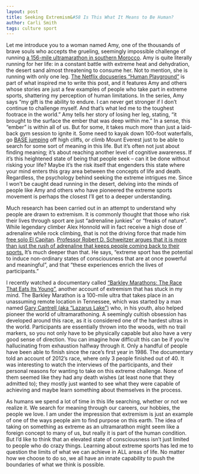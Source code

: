 ```yaml
---
layout: post
title: Seeking Extremism&#58 Is This What It Means to Be Human?
author: Carli Smith
tags: culture sport
---
```


Let me introduce you to a woman named Amy, one of the thousands of brave souls who accepts the grueling, seemingly impossible challenge of running [a 156-mile ultramarathon in southern Morocco](https://www.marathondessables.com/en). Amy is quite literally running for her life: in a constant battle with extreme heat and dehydration, the desert sand almost threatening to consume her. Not to mention, she is running with only one leg. [The Netflix docuseries “Human Playground”](https://www.youtube.com/watch?v=oiFwZ-6ODbU) is part of what inspired me to write this post, and it features Amy and others whose stories are just a few examples of people who take part in extreme sports, shattering my perception of human limitations. In the series, Amy says “my gift is the ability to endure. I can never get stronger if I don’t continue to challenge myself. And that’s what led me to the toughest footrace in the world.” Amy tells her story of losing her leg, stating, “it brought to the surface the ember that was deep within me.” In a sense, this “ember” is within all of us. But for some, it takes much more than just a laid-back gym session to ignite it. Some need to kayak down 100-foot waterfalls, go [BASE jumping](https://www.topendsports.com/sport/adventure/base-jumping.htm) off high cliffs, or climb Mount Everest just to be able to search for some sort of meaning in this life. But it’s often not just about finding meaning; it’s about reaching another level of cognitive awareness. If it’s this heightened state of being that people seek – can it be done without risking your life? Maybe it’s the risk itself that engenders this state where your mind enters this gray area between the concepts of life and death. Regardless, the psychology behind seeking the extreme intrigues me. Since I won’t be caught dead running in the desert, delving into the minds of people like Amy and others who have pioneered the extreme sports movement is perhaps the closest I’ll get to a deeper understanding.

Much research has been carried out in an attempt to understand why people are drawn to extremism. It is commonly thought that those who risk their lives through sport are just “adrenaline junkies” or “freaks of nature”. While legendary climber Alex Honnold will in fact receive a high dose of adrenaline while rock climbing, that is not the driving force that made him [free solo El Capitan](https://www.youtube.com/watch?v=urRVZ4SW7WU). [Professor Robert D. Schweitzer argues that it is more than just the rush of adrenaline that keeps people coming back to their sports.](https://www.sciencedaily.com/releases/2017/05/170509093619.htm) It’s much deeper than that. He says, “extreme sport has the potential to induce non-ordinary states of consciousness that are at once powerful and meaningful”, and that “these experiences enrich the lives of participants.” 

I recently watched a documentary called [“Barkley Marathons: The Race That Eats Its Young”](https://barkleymovie.com/), another account of extremism that has stuck in my mind. The Barkley Marathon is a 100-mile ultra that takes place in an unassuming remote location in Tennessee, which was started by a man named [Gary Cantrell (aka “Lazarus Lake”)](https://bittersoutherner.com/lazarus-lake-barkley-marathons-good-luck-morons) who, in his youth, also helped pioneer the world of ultramarathoning. A seemingly cultish obsession has developed around this race, as it is considered one of the hardest ultras in the world. Participants are essentially thrown into the woods, with no trail markers, so you not only have to be physically capable but also have a very good sense of direction. You can imagine how difficult this can be if you’re hallucinating from exhaustion halfway through it. Only a handful of people have been able to finish since the race’s first year in 1986. The documentary told an account of 2012’s race, where only 3 people finished out of 40. It was interesting to watch the interviews of the participants, and their personal reasons for wanting to take on this extreme challenge. None of them seemed like they had any death wishes (at least none that they admitted to); they mostly just wanted to see what they were capable of achieving and maybe learn something about themselves in the process. 

As humans we spend a lot of time in this life searching, whether or not we realize it. We search for meaning through our careers, our hobbies, the people we love. I am under the impression that extremism is just an example of one of the ways people aim to find purpose on this earth. The idea of taking on something as extreme as an ultramarathon might seem like a foreign concept to many of us, but really it is part of the human condition. But I’d like to think that an elevated state of consciousness isn’t just limited to people who do crazy things. Learning about extreme sports has led me to question the limits of what we can achieve in ALL areas of life. No matter how we choose to do so, we all have an innate capability to push the boundaries of what we think is possible. 
